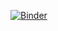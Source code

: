 [![Binder](https://mybinder.org/badge_logo.svg)](https://mybinder.org/v2/gh/xy4/2020FALL.git/master?filepath=hw1.ipynb)

